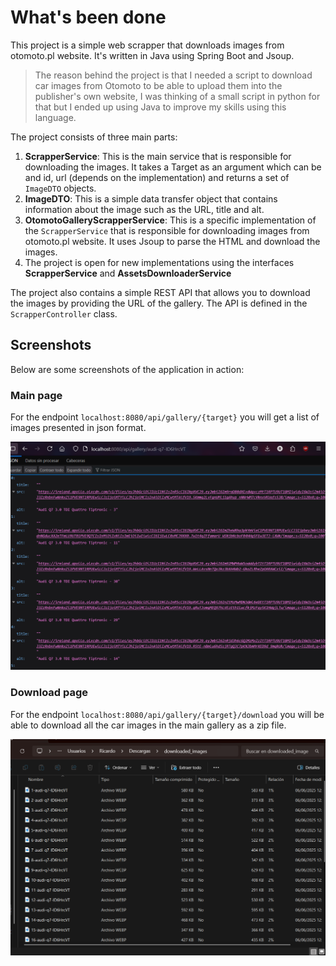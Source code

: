 # What's been done

This project is a simple web scrapper that downloads images from otomoto.pl website. It's written in Java using Spring Boot and Jsoup.

> The reason behind the project is that I needed a script to download car images from Otomoto to be able to upload them into the publisher's own website, I was thinking of a small script in python for that but I ended up using Java to improve my skills using this language.

The project consists of three main parts:

1. **ScrapperService**: This is the main service that is responsible for downloading the images. It takes a Target as an argument which can be and id, url (depends on the implementation) and returns a set of `ImageDTO` objects.
2. **ImageDTO**: This is a simple data transfer object that contains information about the image such as the URL, title and alt.
3. **OtomotoGalleryScrapperService**: This is a specific implementation of the `ScrapperService` that is responsible for downloading images from otomoto.pl website. It uses Jsoup to parse the HTML and download the images.
4. The project is open for new implementations using the interfaces **ScrapperService** and **AssetsDownloaderService**

The project also contains a simple REST API that allows you to download the images by providing the URL of the gallery. The API is defined in the `ScrapperController` class.

## Screenshots

Below are some screenshots of the application in action:

### Main page

For the endpoint `localhost:8080/api/gallery/{target}` you will get a list of images presented in json format.

![Main page](github\assets\screenshot_api.png)

### Download page

For the endpoint `localhost:8080/api/gallery/{target}/download` you will be able to download all the car images in the main gallery as a zip file.

![Download page](github\assets\screenshot_zip_file.png)

